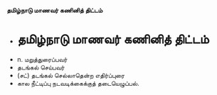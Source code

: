 **தமிழ்நாடு மாணவர் கணினித் திட்டம்**
- # தமிழ்நாடு மாணவர் கணினித் திட்டம்
- n. மறுத்துரைப்பவர்
- தடங்கல் செய்பவர்
- (சட்) தடங்கல் செல்லாதென்ற எதிர்ப்புரை
- கால நீட்டிப்பு நடவடிக்கைக்குத் தடையெழுப்பல்.

